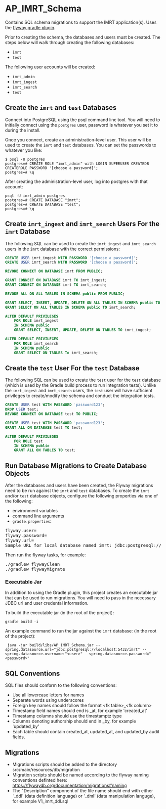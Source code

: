 # AP_IMRT_Schema
Contains SQL schema migrations to support the IMRT application(s). Uses the [flyway gradle plugin](https://flywaydb.org/documentation/gradle/).

Prior to creating the schema, the databases and users must be created.  The steps below will walk through creating the following databases:

* `imrt`
* `test`

The following user accounts will be created:

* `imrt_admin`
* `imrt_ingest`
* `imrt_search`
* `test`

## Create the `imrt` and `test` Databases
Connect into PostgreSQL using the psql command line tool. You will need to initially connect using the `postgres` user, password is whatever you set it to during the install.

Once you connect, create an administration-level user.  This user will be used to create the `imrt` and `test` databases.  You can set the passwords to whatever you like:

```
$ psql -U postgres
postgres=# CREATE ROLE "imrt_admin" with LOGIN SUPERUSER CREATEDB CREATEROLE PASSWORD '[choose a password]';
postgres=# \q
```

After creating the administration-level user, log into postgres with that account:

```
psql -U imrt_admin postgres
postgres=# CREATE DATABASE "imrt";
postgres=# CREATE DATABASE "test";
postgres=# \q
```

## Create `imrt_ingest` and `imrt_search` Users For the `imrt` Database
The following SQL can be used to create the `imrt_ingest` and `imrt_search` users in the `imrt` database with the correct permissions:

```sql
CREATE USER imrt_ingest WITH PASSWORD '[choose a password]';
CREATE USER imrt_search WITH PASSWORD '[choose a password]';

REVOKE CONNECT ON DATABASE imrt FROM PUBLIC;

GRANT CONNECT ON DATABASE imrt TO imrt_ingest;
GRANT CONNECT ON DATABASE imrt TO imrt_search;

REVOKE ALL ON ALL TABLES IN SCHEMA public FROM PUBLIC;

GRANT SELECT, INSERT, UPDATE, DELETE ON ALL TABLES IN SCHEMA public TO imrt_ingest;
GRANT SELECT ON ALL TABLES IN SCHEMA public TO imrt_search;

ALTER DEFAULT PRIVILEGES
    FOR ROLE imrt_ingest
    IN SCHEMA public
    GRANT SELECT, INSERT, UPDATE, DELETE ON TABLES TO imrt_ingest;

ALTER DEFAULT PRIVILEGES
    FOR ROLE imrt_search
    IN SCHEMA public
    GRANT SELECT ON TABLES To imrt_search;
```

## Create the `test` User For the `test` Database
The following SQL can be used to create the `test` user for the `test` database (which is used by the Gradle build process
to run integration tests).  Unlike the `imrt_ingest` and `imrt_search` users, the `test` user will have sufficient privileges
to create/modify the schema and conduct the integration tests.

```sql
CREATE USER test WITH PASSWORD 'password123';
DROP USER test;
REVOKE CONNECT ON DATABASE test TO PUBLIC;

CREATE USER test WITH PASSWORD 'password123';
GRANT ALL ON DATABASE test TO test;

ALTER DEFAULT PRIVILEGES
    FOR ROLE test
    IN SCHEMA public
    GRANT ALL ON TABLES TO test;
```

## Run Database Migrations to Create Database Objects
After the databases and users have been created, the Flyway migrations need to be run against the `imrt` and `test` databases.  To create the `imrt` and/or `test` database objects, configure the following properties via one of the following:

* environment variables
* command line arguments
* `gradle.properties`:

<pre>
flyway.user=<user>
flyway.password=<password>
flyway.url=<url>
Sample URL for local database named imrt: jdbc:postgresql://localhost:5432/imrt
</pre>

Then run the flyway tasks, for example:
<pre>
./gradlew flywayClean
./gradlew flywayMigrate
</pre>

### Executable Jar
In addition to using the Gradle plugin, this project creates an executable jar that can be used to run migrations.  You will need to pass in the necessary JDBC url and user credental information.

To build the executable jar (in the root of the project):

```
gradle build -i
```

An example command to run the jar against the `imrt` database: (in the root of the project):

```
 java -jar build/libs/AP_IMRT_Schema.jar --spring.datasource.url="jdbc:postgresql://localhost:5432/imrt" --spring.datasource.username:"<user>" --spring.datasource.password="<password>"
```

## SQL Conventions

SQL files should conform to the following conventions:
* Use all lowercase letters for names
* Separate words using underscores
* Foreign key names should follow the format \<fk table>_\<fk column>
* Timestamp field names should end is _at, for example 'created_at'
* Timestamp columns should use the timestamptz type
* Columns denoting authorship should end in _by, for example 'updated_by'
* Each table should contain created_at, updated_at, and updated_by audit fields.

## Migrations

* Migrations scripts should be added to the directory src/main/resources/db/migration
* Migration scripts should be named according to the flyway naming conventions definted here:
https://flywaydb.org/documentation/migrations#naming
* The "Description" component of the file name should end with either '_ddl' (data definition language)
 or '_dml' (data manipulation languge), for example V1_imrt_ddl.sql




